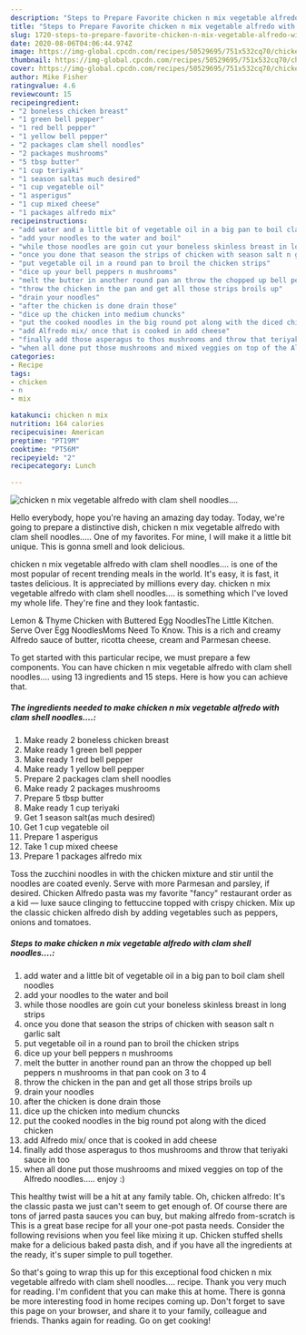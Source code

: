 ```yaml
---
description: "Steps to Prepare Favorite chicken n mix vegetable alfredo with clam shell noodles...."
title: "Steps to Prepare Favorite chicken n mix vegetable alfredo with clam shell noodles...."
slug: 1720-steps-to-prepare-favorite-chicken-n-mix-vegetable-alfredo-with-clam-shell-noodles
date: 2020-08-06T04:06:44.974Z
image: https://img-global.cpcdn.com/recipes/50529695/751x532cq70/chicken-n-mix-vegetable-alfredo-with-clam-shell-noodles-recipe-main-photo.jpg
thumbnail: https://img-global.cpcdn.com/recipes/50529695/751x532cq70/chicken-n-mix-vegetable-alfredo-with-clam-shell-noodles-recipe-main-photo.jpg
cover: https://img-global.cpcdn.com/recipes/50529695/751x532cq70/chicken-n-mix-vegetable-alfredo-with-clam-shell-noodles-recipe-main-photo.jpg
author: Mike Fisher
ratingvalue: 4.6
reviewcount: 15
recipeingredient:
- "2 boneless chicken breast"
- "1 green bell pepper"
- "1 red bell pepper"
- "1 yellow bell pepper"
- "2 packages clam shell noodles"
- "2 packages mushrooms"
- "5 tbsp butter"
- "1 cup teriyaki"
- "1 season saltas much desired"
- "1 cup vegateble oil"
- "1 asperigus"
- "1 cup mixed cheese"
- "1 packages alfredo mix"
recipeinstructions:
- "add water and a little bit of vegetable oil in a big pan to boil clam shell noodles"
- "add your noodles to the water and boil"
- "while those noodles are goin cut your boneless skinless breast in long strips"
- "once you done that season the strips of chicken with season salt n garlic salt"
- "put vegetable oil in a round pan to broil the chicken strips"
- "dice up your bell peppers n mushrooms"
- "melt the butter in another round pan an throw the chopped up bell peppers n mushrooms in that pan cook on 3 to 4"
- "throw the chicken in the pan and get all those strips broils up"
- "drain your noodles"
- "after the chicken is done drain those"
- "dice up the chicken into medium chuncks"
- "put the cooked noodles in the big round pot along with the diced chicken"
- "add Alfredo mix/ once that is cooked in add cheese"
- "finally add those asperagus to thos mushrooms and throw that teriyaki sauce in too"
- "when all done put those mushrooms and mixed veggies on top of the Alfredo noodles..... enjoy :)"
categories:
- Recipe
tags:
- chicken
- n
- mix

katakunci: chicken n mix 
nutrition: 164 calories
recipecuisine: American
preptime: "PT19M"
cooktime: "PT56M"
recipeyield: "2"
recipecategory: Lunch

---
```



![chicken n mix vegetable alfredo with clam shell noodles....](https://img-global.cpcdn.com/recipes/50529695/751x532cq70/chicken-n-mix-vegetable-alfredo-with-clam-shell-noodles-recipe-main-photo.jpg)

Hello everybody, hope you're having an amazing day today. Today, we're going to prepare a distinctive dish, chicken n mix vegetable alfredo with clam shell noodles..... One of my favorites. For mine, I will make it a little bit unique. This is gonna smell and look delicious.

chicken n mix vegetable alfredo with clam shell noodles.... is one of the most popular of recent trending meals in the world. It's easy, it is fast, it tastes delicious. It is appreciated by millions every day. chicken n mix vegetable alfredo with clam shell noodles.... is something which I've loved my whole life. They're fine and they look fantastic.

Lemon &amp; Thyme Chicken with Buttered Egg NoodlesThe Little Kitchen. Serve Over Egg NoodlesMoms Need To Know. This is a rich and creamy Alfredo sauce of butter, ricotta cheese, cream and Parmesan cheese.


To get started with this particular recipe, we must prepare a few components. You can have chicken n mix vegetable alfredo with clam shell noodles.... using 13 ingredients and 15 steps. Here is how you can achieve that.

<!--inarticleads1-->

##### The ingredients needed to make chicken n mix vegetable alfredo with clam shell noodles....:

1. Make ready 2 boneless chicken breast
1. Make ready 1 green bell pepper
1. Make ready 1 red bell pepper
1. Make ready 1 yellow bell pepper
1. Prepare 2 packages clam shell noodles
1. Make ready 2 packages mushrooms
1. Prepare 5 tbsp butter
1. Make ready 1 cup teriyaki
1. Get 1 season salt(as much desired)
1. Get 1 cup vegateble oil
1. Prepare 1 asperigus
1. Take 1 cup mixed cheese
1. Prepare 1 packages alfredo mix


Toss the zucchini noodles in with the chicken mixture and stir until the noodles are coated evenly. Serve with more Parmesan and parsley, if desired. Chicken Alfredo pasta was my favorite &#34;fancy&#34; restaurant order as a kid — luxe sauce clinging to fettuccine topped with crispy chicken. Mix up the classic chicken alfredo dish by adding vegetables such as peppers, onions and tomatoes. 

<!--inarticleads2-->

##### Steps to make chicken n mix vegetable alfredo with clam shell noodles....:

1. add water and a little bit of vegetable oil in a big pan to boil clam shell noodles
1. add your noodles to the water and boil
1. while those noodles are goin cut your boneless skinless breast in long strips
1. once you done that season the strips of chicken with season salt n garlic salt
1. put vegetable oil in a round pan to broil the chicken strips
1. dice up your bell peppers n mushrooms
1. melt the butter in another round pan an throw the chopped up bell peppers n mushrooms in that pan cook on 3 to 4
1. throw the chicken in the pan and get all those strips broils up
1. drain your noodles
1. after the chicken is done drain those
1. dice up the chicken into medium chuncks
1. put the cooked noodles in the big round pot along with the diced chicken
1. add Alfredo mix/ once that is cooked in add cheese
1. finally add those asperagus to thos mushrooms and throw that teriyaki sauce in too
1. when all done put those mushrooms and mixed veggies on top of the Alfredo noodles..... enjoy :)


This healthy twist will be a hit at any family table. Oh, chicken alfredo: It&#39;s the classic pasta we just can&#39;t seem to get enough of. Of course there are tons of jarred pasta sauces you can buy, but making alfredo from-scratch is This is a great base recipe for all your one-pot pasta needs. Consider the following revisions when you feel like mixing it up. Chicken stuffed shells make for a delicious baked pasta dish, and if you have all the ingredients at the ready, it&#39;s super simple to pull together. 

So that's going to wrap this up for this exceptional food chicken n mix vegetable alfredo with clam shell noodles.... recipe. Thank you very much for reading. I'm confident that you can make this at home. There is gonna be more interesting food in home recipes coming up. Don't forget to save this page on your browser, and share it to your family, colleague and friends. Thanks again for reading. Go on get cooking!
